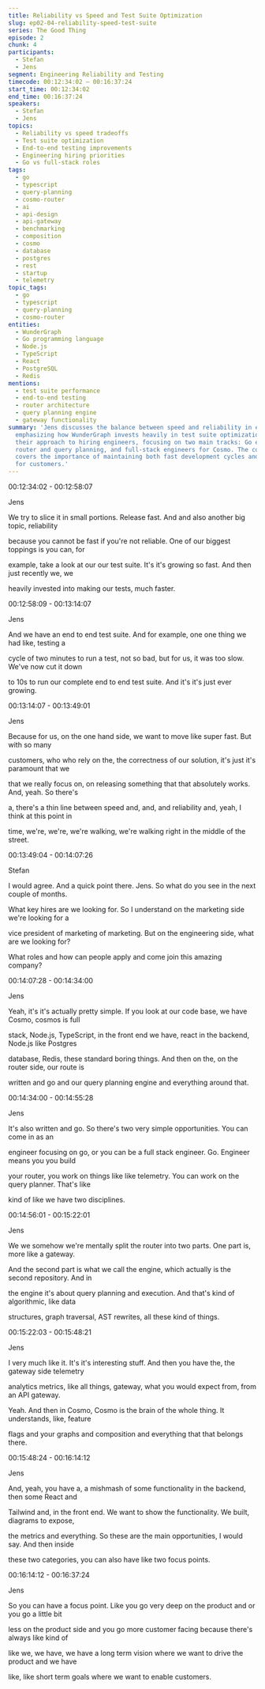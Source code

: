 ```yaml
---
title: Reliability vs Speed and Test Suite Optimization
slug: ep02-04-reliability-speed-test-suite
series: The Good Thing
episode: 2
chunk: 4
participants:
  - Stefan
  - Jens
segment: Engineering Reliability and Testing
timecode: 00:12:34:02 – 00:16:37:24
start_time: 00:12:34:02
end_time: 00:16:37:24
speakers:
  - Stefan
  - Jens
topics:
  - Reliability vs speed tradeoffs
  - Test suite optimization
  - End-to-end testing improvements
  - Engineering hiring priorities
  - Go vs full-stack roles
tags:
  - go
  - typescript
  - query-planning
  - cosmo-router
  - ai
  - api-design
  - api-gateway
  - benchmarking
  - composition
  - cosmo
  - database
  - postgres
  - rest
  - startup
  - telemetry
topic_tags:
  - go
  - typescript
  - query-planning
  - cosmo-router
entities:
  - WunderGraph
  - Go programming language
  - Node.js
  - TypeScript
  - React
  - PostgreSQL
  - Redis
mentions:
  - test suite performance
  - end-to-end testing
  - router architecture
  - query planning engine
  - gateway functionality
summary: 'Jens discusses the balance between speed and reliability in engineering,
  emphasizing how WunderGraph invests heavily in test suite optimization. He explains
  their approach to hiring engineers, focusing on two main tracks: Go engineers for
  router and query planning, and full-stack engineers for Cosmo. The conversation
  covers the importance of maintaining both fast development cycles and high reliability
  for customers.'
---
```


00:12:34:02 - 00:12:58:07

Jens

We try to slice it in small portions. Release fast. And and also another big topic, reliability

because you cannot be fast if you're not reliable. One of our biggest toppings is you can, for

example, take a look at our our test suite. It's it's growing so fast. And then just recently we, we

heavily invested into making our tests, much faster.

00:12:58:09 - 00:13:14:07

Jens

And we have an end to end test suite. And for example, one one thing we had like, testing a

cycle of two minutes to run a test, not so bad, but for us, it was too slow. We've now cut it down

to 10s to run our complete end to end test suite. And it's it's just ever growing.

00:13:14:07 - 00:13:49:01

Jens

Because for us, on the one hand side, we want to move like super fast. But with so many

customers, who who rely on the, the correctness of our solution, it's just it's paramount that we

that we really focus on, on releasing something that that absolutely works. And, yeah. So there's

a, there's a thin line between speed and, and, and reliability and, yeah, I think at this point in

time, we're, we're, we're walking, we're walking right in the middle of the street.

00:13:49:04 - 00:14:07:26

Stefan

I would agree. And a quick point there. Jens. So what do you see in the next couple of months.

What key hires are we looking for. So I understand on the marketing side we're looking for a

vice president of marketing of marketing. But on the engineering side, what are we looking for?

What roles and how can people apply and come join this amazing company?

00:14:07:28 - 00:14:34:00

Jens

Yeah, it's it's actually pretty simple. If you look at our code base, we have Cosmo, cosmos is full

stack, Node.js, TypeScript, in the front end we have, react in the backend, Node.js like Postgres

database, Redis, these standard boring things. And then on the, on the router side, our route is

written and go and our query planning engine and everything around that.

00:14:34:00 - 00:14:55:28

Jens

It's also written and go. So there's two very simple opportunities. You can come in as an

engineer focusing on go, or you can be a full stack engineer. Go. Engineer means you you build

your router, you work on things like like telemetry. You can work on the query planner. That's like

kind of like we have two disciplines.

00:14:56:01 - 00:15:22:01

Jens

We we somehow we're mentally split the router into two parts. One part is, more like a gateway.

And the second part is what we call the engine, which actually is the second repository. And in

the engine it's about query planning and execution. And that's kind of algorithmic, like data

structures, graph traversal, AST rewrites, all these kind of things.

00:15:22:03 - 00:15:48:21

Jens

I very much like it. It's it's interesting stuff. And then you have the, the gateway side telemetry

analytics metrics, like all things, gateway, what you would expect from, from an API gateway.

Yeah. And then in Cosmo, Cosmo is the brain of the whole thing. It understands, like, feature

flags and your graphs and composition and everything that that belongs there.

00:15:48:24 - 00:16:14:12

Jens

And, yeah, you have a, a mishmash of some functionality in the backend, then some React and

Tailwind and, in the front end. We want to show the functionality. We built, diagrams to expose,

the metrics and everything. So these are the main opportunities, I would say. And then inside

these two categories, you can also have like two focus points.

00:16:14:12 - 00:16:37:24

Jens

So you can have a focus point. Like you go very deep on the product and or you go a little bit

less on the product side and you go more customer facing because there's always like kind of

like we, we have, we have a long term vision where we want to drive the product and we have

like, like short term goals where we want to enable customers. 